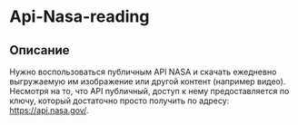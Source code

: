 # Api-Nasa-reading
## Описание
Нужно воспользоваться публичным API NASA и скачать ежедневно выгружаемую им изображение или другой контент (например видео). Несмотря на то, что API публичный, доступ к нему предоставляется по ключу, который достаточно просто получить по адресу: https://api.nasa.gov/.
